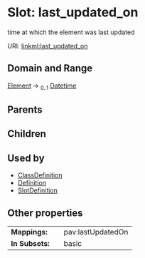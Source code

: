 
# Slot: last_updated_on


time at which the element was last updated

URI: [linkml:last_updated_on](https://w3id.org/linkml/last_updated_on)


## Domain and Range

[Element](Element.md) &#8594;  <sub>0..1</sub> [Datetime](Datetime.md)

## Parents


## Children


## Used by

 * [ClassDefinition](ClassDefinition.md)
 * [Definition](Definition.md)
 * [SlotDefinition](SlotDefinition.md)

## Other properties

|  |  |  |
| --- | --- | --- |
| **Mappings:** | | pav:lastUpdatedOn |
| **In Subsets:** | | basic |

